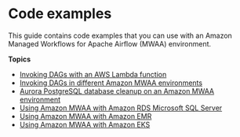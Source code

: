 # Code examples<a name="sample-code"></a>

This guide contains code examples that you can use with an Amazon Managed Workflows for Apache Airflow \(MWAA\) environment\.

**Topics**
+ [Invoking DAGs with an AWS Lambda function](samples-lambda.md)
+ [Invoking DAGs in different Amazon MWAA environments](samples-trigger-dag-envab.xml.md)
+ [Aurora PostgreSQL database cleanup on an Amazon MWAA environment](samples-database-cleanup.md)
+ [Using Amazon MWAA with Amazon RDS Microsoft SQL Server](samples-sql-server.md)
+ [Using Amazon MWAA with Amazon EMR](samples-emr.md)
+ [Using Amazon MWAA with Amazon EKS](mwaa-eks-example.md)